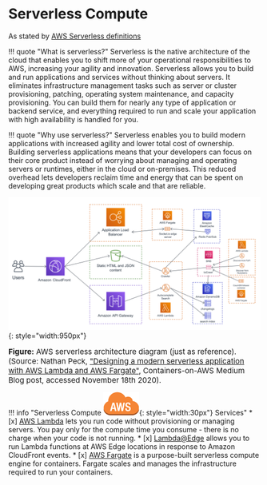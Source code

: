 # Serverless Compute

As stated by [AWS Serverless definitions](https://aws.amazon.com/serverless/)

!!! quote "What is serverless?"
    Serverless is the native architecture of the cloud that enables you to shift more of your operational
    responsibilities to AWS, increasing your agility and innovation. Serverless allows you to build and run applications
    and services without thinking about servers. It eliminates infrastructure management tasks such as server or cluster
    provisioning, patching, operating system maintenance, and capacity provisioning. You can build them for nearly any
    type of application or backend service, and everything required to run and scale your application with high
    availability is handled for you.

!!! quote "Why use serverless?"
    Serverless enables you to build modern applications with increased agility and lower total cost of ownership. 
    Building serverless applications means that your developers can focus on their core product instead of worrying
    about managing and operating servers or runtimes, either in the cloud or on-premises. This reduced overhead lets
    developers reclaim time and energy that can be spent on developing great products which scale and that are reliable.

![leverage-aws-serverless](../../assets/images/diagrams/aws-serverless.png "Leverage"){: style="width:950px"}

<figcaption style="font-size:15px">
<b>Figure:</b> AWS serverless architecture diagram (just as reference).
(Source: Nathan Peck, 
<a href="https://medium.com/containers-on-aws/designing-a-modern-serverless-application-with-aws-lambda-and-aws-fargate-83f4c5fac573">
"Designing a modern serverless application with AWS Lambda and AWS Fargate"</a>,
Containers-on-AWS Medium Blog post, accessed November 18th 2020).
</figcaption>

!!! info "Serverless Compute ![aws-service](../../assets/images/icons/aws-emojipack/General_AWScloud.png){: style="width:30px"} Services"
    * [x] [AWS Lambda](https://aws.amazon.com/lambda/) lets you run code without provisioning or managing servers. 
    You pay only for the compute time you consume - there is no charge when your code is not running. 
    * [x] [Lambda@Edge](https://aws.amazon.com/lambda/edge/) allows you to run Lambda functions at AWS Edge locations in
    response to Amazon CloudFront events.
    * [x] [AWS Fargate](https://aws.amazon.com/fargate/) is a purpose-built serverless compute engine for containers.
     Fargate scales and manages the infrastructure required to run your containers.